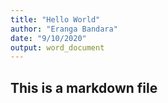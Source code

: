 ```yaml
---
title: "Hello World"
author: "Eranga Bandara"
date: "9/10/2020"
output: word_document
---
```


## This is a markdown file